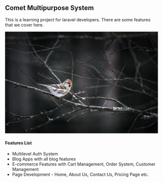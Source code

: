 
## Comet Multipurpose System
This is a learning project for laravel developers. There are some features that we cover here.

<img src="featured-image.jpg">

#### Features List
- Multilevel Auth System
- Blog Apps with all blog features
- E-commerce Features with Cart Management, Order System, Customer Management
- Page Development - Home, About Us, Contact Us, Pricing Page etc.
